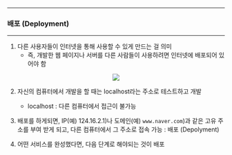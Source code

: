 -----
### 배포 (Deployment)
-----
1. 다른 사용자들이 인터넷을 통해 사용할 수 있게 만드는 걸 의미
   - 즉, 개발한 웹 페이지나 서버를 다른 사람들이 사용하려면 인터넷에 배포되어 있어야 함
<div align="center">
<img src="https://github.com/user-attachments/assets/279f5ff7-8df1-4732-9956-ed3350d526b7">
</div>

2. 자신의 컴퓨터에서 개발을 할 때는 localhost라는 주소로 테스트하고 개발
   - localhost : 다른 컴퓨터에서 접근이 불가능

3. 배포를 하게되면, IP(예) 124.16.2.1)나 도메인(예) ```www.naver.com```)과 같은 고유 주소를 부여 받게 되고, 다른 컴퓨터에서 그 주소로 접속 가능 : 배포 (Depolyment)
4. 어떤 서비스를 완성했다면, 다음 단계로 해야되는 것이 배포
